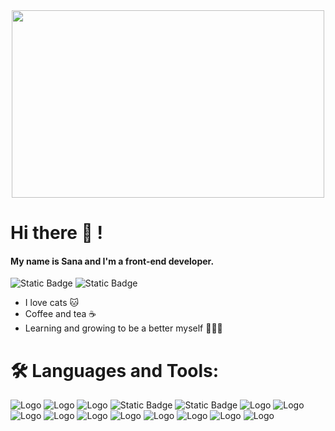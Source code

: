 <div align="center">
  <img src="https://media.giphy.com/media/HV0tHmPREaD0sIixmg/giphy.gif" width="500" height="300"/>
</div>

# Hi there 👋 ! 
#### My name is Sana and I'm a front-end developer. 

![Static Badge](https://img.shields.io/badge/linkedin-blue?style=for-the-badge&link=https%3A%2F%2Fwww.linkedin.com%2Fin%2Fshana-shana%2F) ![Static Badge](https://img.shields.io/badge/website-pink?style=for-the-badge&link=https%3A%2F%2Fsanaisshana.github.io%2Fportfolio%2F)

- I love cats 🐱
- Coffee and tea ☕️
- Learning and growing to be a better myself 👩🏻‍💻

# 🛠️ Languages and Tools:
![Logo](https://img.shields.io/badge/TypeScript-007ACC?style=for-the-badge&logo=typescript&logoColor=white) ![Logo](https://img.shields.io/badge/JavaScript-F7DF1E?style=for-the-badge&logo=javascript&logoColor=black) ![Logo](https://img.shields.io/badge/Java-ED8B00?style=for-the-badge&logo=openjdk&logoColor=white) ![Static Badge](https://img.shields.io/badge/React-20232A?style=for-the-badge&logo=react&logoColor=61DAFB) ![Static Badge](https://img.shields.io/badge/Angular-DD0031?style=for-the-badge&logo=angular&logoColor=white) ![Logo](https://img.shields.io/badge/MongoDB-4EA94B?style=for-the-badge&logo=mongodb&logoColor=white) ![Logo](https://img.shields.io/badge/Node.js-43853D?style=for-the-badge&logo=node.js&logoColor=white) ![Logo](https://img.shields.io/badge/HTML-239120?style=for-the-badge&logo=html5&logoColor=white) ![Logo](https://img.shields.io/badge/CSS-239120?&style=for-the-badge&logo=css3&logoColor=white) ![Logo](https://img.shields.io/badge/Tailwind_CSS-38B2AC?style=for-the-badge&logo=tailwind-css&logoColor=white) ![Logo](https://img.shields.io/badge/Bootstrap-563D7C?style=for-the-badge&logo=bootstrap&logoColor=white) ![Logo](https://img.shields.io/badge/MySQL-00000F?style=for-the-badge&logo=mysql&logoColor=white) ![Logo](https://img.shields.io/badge/PostgreSQL-316192?style=for-the-badge&logo=postgresql&logoColor=white) ![Logo](https://img.shields.io/badge/GIT-E44C30?style=for-the-badge&logo=git&logoColor=white) ![Logo](https://img.shields.io/badge/Figma-F24E1E?style=for-the-badge&logo=figma&logoColor=white)




